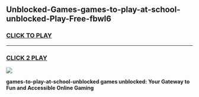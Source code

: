 
## Unblocked-Games-games-to-play-at-school-unblocked-Play-Free-fbwl6
<h3>
<a href="https://premium76.site?title=games-to-play-at-school-unblocked&ref=09A">CLICK TO PLAY</a></h3>
<hr>

<h3>
<a href="https://premium76.site?title=games-to-play-at-school-unblocked&ref=09A">CLICK 2 PLAY</a>
  
</h3>

<a href="https://premium76.site?title=games-to-play-at-school-unblocked&ref=09A"><img src="https://clearcache.store/games.png"></a>


**games-to-play-at-school-unblocked games unblocked: Your Gateway to Fun and Accessible Online Gaming**
